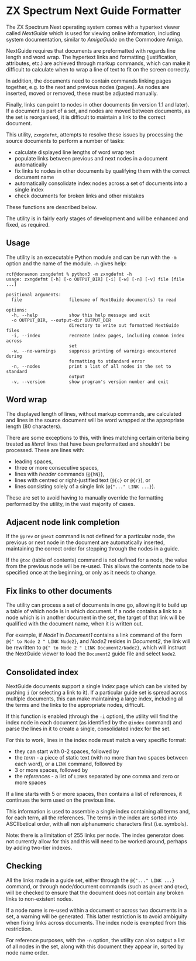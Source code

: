 ZX Spectrum Next Guide Formatter
================================

The ZX Spectrum Next operating system comes with a hypertext viewer called
_NextGuide_ which is used for viewing online information, including system
documentation, similar to _AmigaGuide_ on the Commodore Amiga.

NextGuide requires that documents are preformatted with regards line length and
word wrap.  The hypertext links and formatting (justification, attributes,
etc.) are achieved through markup commands, which can make it difficult to
calculate when to wrap a line of text to fit on the screen correctly.

In addition, the documents need to contain commands linking pages together,
e.g. to the next and previous nodes (pages).  As nodes are inserted, moved or
removed, these must be adjusted manually.

Finally, links can point to nodes in other documents (in version 1.1 and
later).  If a document is part of a set, and nodes are moved between documents,
as the set is reorganised, it is difficult to maintain a link to the correct
document.

This utility, `zxngdefmt`, attempts to resolve these issues by processing the
source documents to perform a number of tasks:

* calculate displayed line lengths of word wrap text
* populate links between previous and next nodes in a document automatically
* fix links to nodes in other documents by qualifying them with the correct
  document name
* automatically consolidate index nodes across a set of documents into a single
  index
* check documents for broken links and other mistakes

These functions are described below.

The utility is in fairly early stages of development and will be enhanced and
fixed, as required.

Usage
-----

The utility is an excecutable Python module and can be run with the `-m`
option and the name of the module.  `-h` gives help:

```
rcf@doraemon zxngdefmt % python3 -m zxngdefmt -h 
usage: zxngdefmt [-h] [-o OUTPUT_DIR] [-i] [-w] [-n] [-v] file [file ...]

positional arguments:
  file                  filename of NextGuide document(s) to read

options:
  -h, --help            show this help message and exit
  -o OUTPUT_DIR, --output-dir OUTPUT_DIR
                        directory to write out formatted NextGuide files
  -i, --index           recreate index pages, including common index across
                        set
  -w, --no-warnings     suppress printing of warnings encountered during
                        formatting to stdandard error
  -n, --nodes           print a list of all nodes in the set to standard
                        output
  -v, --version         show program's version number and exit
```

Word wrap
---------

The displayed length of lines, without markup commands, are calculated and
lines in the source document will be word wrapped at the appropriate length (80
characters).

There are some exceptions to this, with lines matching certain criteria being
treated as _literal_ lines that have been preformatted and shouldn't be
processed.  These are lines with:

* leading spaces,
* three or more consecutive spaces,
* lines with _header_ commands (`@{hN}`),
* lines with centred or right-justified text (`@{c}` or `@{r}`), or
* lines consisting solely of a single link (`@{"..." LINK ...}`).

These are set to avoid having to manually override the formatting performed by
the utility, in the vast majority of cases.

Adjacent node link completion
-----------------------------

If the `@prev` or `@next` command is not defined for a particular node, the
previous or next node in the document are automatically inserted, maintaining
the correct order for stepping through the nodes in a guide.

If the `@toc` (table of contents) command is not defined for a node, the value
from the previous node will be re-used.  This allows the contents node to be
specified once at the beginning, or only as it needs to change.

Fix links to other documents
----------------------------

The utility can process a set of documents in one go, allowing it to build up
a table of which node is in which document.  If a node contains a link to a
node which is in another document in the set, the target of that link will be
qualified with the document name, when it is written out.

For example, if _Node1_ in _Document1_ contains a link command of the form
`@{" to Node 2 " LINK Node2}`, and _Node2_ resides in _Document2_, the link
will be rewritten to `@{" to Node 2 " LINK Document2/Node2}`, which will instruct the NextGuide viewer to load the `Document2` guide file and select
`Node2`.

Consolidated index
------------------

NextGuide documents support a single _index_ page which can be visited by
pushing `i` (or selecting a link to it).  If a particular guide set is spread
across multiple documents, this can make maintaining a large index, including
all the terms and the links to the appropriate nodes, difficult.

If this function is enabled (through the `-i` option), the utility will find
the index node in each document (as identified by the `@index` command) and
parse the lines in it to create a single, consolidated index for the set.

For this to work, lines in the index node must match a very specific format:

* they can start with 0-2 spaces, followed by
* the _term_ - a piece of static text (with no more than two spaces between
  each word), or a `LINK` command, followed by
* 3 or more spaces, followed by
* the _references_ - a list of `LINK`s separated by one comma and zero or more
  spaces

If a line starts with 5 or more spaces, then contains a list of references, it
continues the term used on the previous line.

This information is used to assemble a single index containing all terms and,
for each term, all the references.  The terms in the index are sorted into
ASCIIbetical order, with all non alphanumeric characters first (i.e. symbols).

Note: there is a limitation of 255 links per node.  The index generator does
not currently allow for this and this will need to be worked around, perhaps by
adding two-tier indexes.

Checking
--------

All the links made in a guide set, either through the `@{"..." LINK ...}`
command, or through node/document commands (such as `@next` and `@toc`), will
be checked to ensure that the document does not contain any broken links to
non-existent nodes.

If a node name is re-used within a document or across two documents in a set,
a warning will be generated.  This latter restriction is to avoid ambiguity
when fixing links across documents.  The index node is exempted from this
restriction.

For reference purposes, with the `-n` option, the utility can also output a
list of all nodes in the set, along with this document they appear in, sorted
by node name order.
